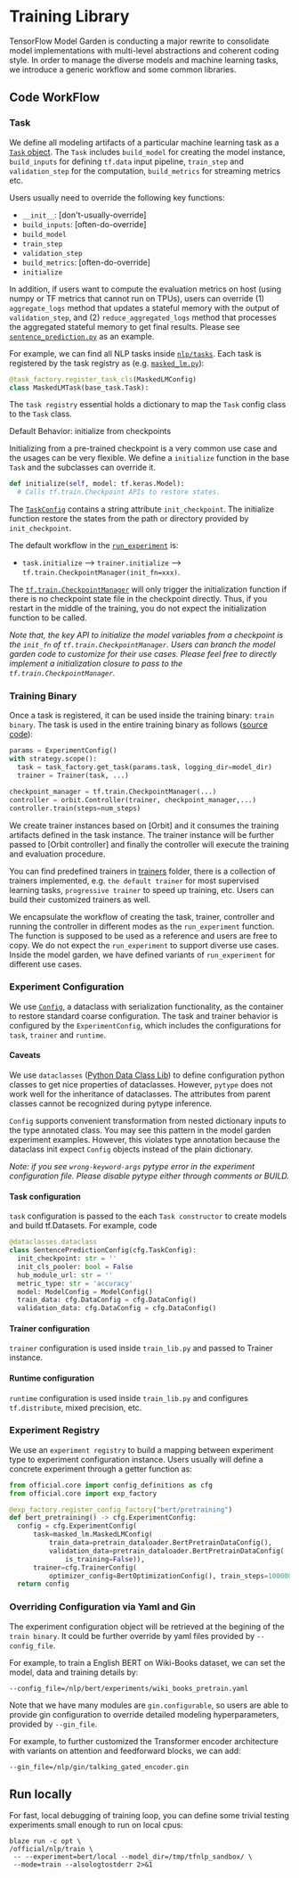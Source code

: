 # Training Library

TensorFlow Model Garden is conducting a major rewrite to consolidate model implementations with multi-level abstractions and coherent coding style. In order to manage the diverse models and machine learning tasks, we introduce a generic workflow and some common libraries.

## Code WorkFlow

### Task

We define all modeling artifacts of a particular machine learning task as a [`Task` object](https://github.com/tensorflow/models/blob/master/official/core/base_task.py). The `Task` includes `build_model` for creating the model instance, `build_inputs` for defining `tf.data` input pipeline, `train_step` and `validation_step` for the computation, `build_metrics` for streaming metrics etc.

Users usually need to override the following key functions:
- `__init__`: [don't-usually-override]
- `build_inputs`: [often-do-override]
- `build_model`
- `train_step`
- `validation_step`
- `build_metrics`: [often-do-override]
- `initialize`

In addition, if users want to compute the evaluation metrics on host (using numpy or TF metrics that cannot run on TPUs), users can override (1) `aggregate_logs` method that updates a stateful memory with the output of `validation_step`, and (2) `reduce_aggregated_logs` method that processes the aggregated stateful memory to get final results. Please see [`sentence_prediction.py`](https://github.com/tensorflow/models/blob/master/official/nlp/tasks/sentence_prediction.py) as an example.

For example, we can find all NLP tasks inside [`nlp/tasks`](https://github.com/tensorflow/models/blob/master/official/nlp/tasks). Each task is registered by the task registry as (e.g. [`masked_lm.py`](https://github.com/tensorflow/models/blob/master/official/nlp/tasks/masked_lm.py)):

```python
@task_factory.register_task_cls(MaskedLMConfig)
class MaskedLMTask(base_task.Task):
```

The `task registry` essential holds a dictionary to map the `Task` config class to the `Task` class.

Default Behavior: initialize from checkpoints

Initializing from a pre-trained checkpoint is a very common use case and the usages can be very flexible. We define a `initialize` function in the base `Task` and the subclasses can override it.

```python
def initialize(self, model: tf.keras.Model):
  # Calls tf.train.Checkpoint APIs to restore states.
```

The [`TaskConfig`](https://github.com/tensorflow/models/blob/master/official/core/config_definitions.py) contains a string attribute `init_checkpoint`. The initialize function restore the states from the path or directory provided by `init_checkpoint`.

The default workflow in the [`run_experiment`](https://github.com/tensorflow/models/blob/master/official/core/train_lib.py) is: 
- `task.initialize` --> `trainer.initialize` --> `tf.train.CheckpointManager(init_fn=xxx)`.
  
The [`tf.train.CheckpointManager`](https://www.tensorflow.org/api_docs/python/tf/train/CheckpointManager) will only trigger the initialization function if there is no checkpoint state file in the checkpoint directly. Thus, if you restart in the middle of the training, you do not expect the initialization function to be called.


*Note that, the key API to initialize the model variables from a checkpoint is the `init_fn` of `tf.train.CheckpointManager`. Users can branch the model garden code to customize for their use cases. Please feel free to directly implement a initialization closure to pass to the `tf.train.CheckpointManager`.*

### Training Binary

Once a task is registered, it can be used inside the training binary: `train binary`. The task is used in the entire training binary as follows ([source code](https://github.com/tensorflow/models/blob/master/official/core/config_definitions.py)):

```python
params = ExperimentConfig()
with strategy.scope():
  task = task_factory.get_task(params.task, logging_dir=model_dir)
  trainer = Trainer(task, ...)

checkpoint_manager = tf.train.CheckpointManager(...)
controller = orbit.Controller(trainer, checkpoint_manager,...)
controller.train(steps=num_steps)
```

We create trainer instances based on [Orbit] and it consumes the training artifacts defined in the task instance. The trainer instance will be further passed to [Orbit controller] and finally the controller will execute the training and evaluation procedure.

You can find predefined trainers in [trainers](https://github.com/tensorflow/models/blob/master/official/modeling/fast_training/progressive/trainer.py) folder, there is a collection of trainers implemented, e.g. `the default trainer` for most supervised learning tasks, `progressive trainer` to speed up training, etc. Users can build their customized trainers as well.

We encapsulate the workflow of creating the task, trainer, controller and running the controller in different modes as the `run_experiment` function. The function is supposed to be used as a reference and users are free to copy. We do not expect the `run_experiment` to support diverse use cases. Inside the model garden, we have defined variants of `run_experiment` for different use cases.

### Experiment Configuration

We use [`Config`](https://github.com/tensorflow/models/blob/master/official/core/config_definitions.py), a dataclass with serialization functionality, as the container to restore standard coarse configuration. The task and trainer behavior is configured by the `ExperimentConfig`, which includes the configurations for `task`, `trainer` and `runtime`.

#### Caveats

We use `dataclasses` ([Python Data Class Lib](https://docs.python.org/3/library/dataclasses.html)) to define configuration python classes to get nice properties of dataclasses. However, `pytype` does not work well for the inheritance of dataclasses. The attributes from parent classes cannot be recognized during pytype inference.

`Config` supports convenient transformation from nested dictionary inputs to the type annotated class. You may see this pattern in the model garden experiment examples. However, this violates type annotation because the dataclass init expect `Config` objects instead of the plain dictionary.

*Note: if you see `wrong-keyword-args` pytype error in the experiment configuration file. Please disable pytype either through comments or BUILD.*

#### Task configuration

`task` configuration is passed to the each `Task constructor` to create models and build tf.Datasets. For example, code

```python
@dataclasses.dataclass
class SentencePredictionConfig(cfg.TaskConfig):
  init_checkpoint: str = ''
  init_cls_pooler: bool = False
  hub_module_url: str = ''
  metric_type: str = 'accuracy'
  model: ModelConfig = ModelConfig()
  train_data: cfg.DataConfig = cfg.DataConfig()
  validation_data: cfg.DataConfig = cfg.DataConfig()
```

#### Trainer configuration

`trainer` configuration is used inside `train_lib.py` and passed to Trainer instance.

#### Runtime configuration

`runtime` configuration is used inside `train_lib.py` and configures `tf.distribute`, mixed precision, etc.

### Experiment Registry

We use an `experiment registry` to build a mapping between experiment type to experiment configuration instance. Users usually will define a concrete experiment through a getter function as:

```python
from official.core import config_definitions as cfg
from official.core import exp_factory

@exp_factory.register_config_factory("bert/pretraining")
def bert_pretraining() -> cfg.ExperimentConfig:
  config = cfg.ExperimentConfig(
      task=masked_lm.MaskedLMConfig(
          train_data=pretrain_dataloader.BertPretrainDataConfig(),
          validation_data=pretrain_dataloader.BertPretrainDataConfig(
              is_training=False)),
      trainer=cfg.TrainerConfig(
          optimizer_config=BertOptimizationConfig(), train_steps=1000000))
  return config
```

### Overriding Configuration via Yaml and Gin

The experiment configuration object will be retrieved at the begining of the `train binary`. It could be further override by yaml files provided by `--config_file`.

For example, to train a English BERT on Wiki-Books dataset, we can set the model, data and training details by:

```shell
--config_file=/nlp/bert/experiments/wiki_books_pretrain.yaml
```

Note that we have many modules are `gin.configurable`, so users are able to provide gin configuration to override detailed modeling hyperparameters, provided by `--gin_file`.

For example, to further customized the Transformer encoder architecture with variants on attention and feedforward blocks, we can add:

```shell
--gin_file=/nlp/gin/talking_gated_encoder.gin
```

## Run locally

For fast, local debugging of training loop, you can define some trivial testing experiments small enough to run on local cpus:

```shell
blaze run -c opt \
/official/nlp/train \
 -- --experiment=bert/local --model_dir=/tmp/tfnlp_sandbox/ \
 --mode=train --alsologtostderr 2>&1
```